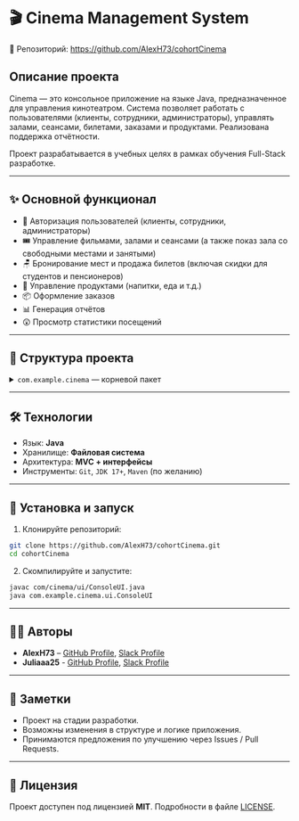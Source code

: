 # 🎬 Cinema Management System

📁 Репозиторий: https://github.com/AlexH73/cohortCinema

## Описание проекта

Cinema — это консольное приложение на языке Java, предназначенное для управления кинотеатром. Система позволяет работать с пользователями (клиенты, сотрудники, администраторы), управлять залами, сеансами, билетами, заказами и продуктами. Реализована поддержка отчётности.

Проект разрабатывается в учебных целях в рамках обучения Full-Stack разработке.

---

## ✨ Основной функционал

- 👤 Авторизация пользователей (клиенты, сотрудники, администраторы)
- 🎟 Управление фильмами, залами и сеансами (а также показ зала со свободными местами и занятыми)
- 🪑 Бронирование мест и продажа билетов (включая скидки для студентов и пенсионеров)
- 🍿 Управление продуктами (напитки, еда и т.д.)
- 📦 Оформление заказов
- 📊 Генерация отчётов
- 😲 Просмотр статистики посещений


---

## 🧱 Структура проекта

<details>
<summary><code>com.example.cinema</code> — корневой пакет</summary>

- `model` — модели и интерфейсы сущностей:
  - `film`, `hall`, `session`, `ticket`, `order`, `product`, `user`

- `service` — бизнес-логика
  - `report` — генерация отчётов

- `repository` — работа с файлами / данными

- `exception` — пользовательские исключения

- `util` — вспомогательные утилиты

- `ui` — пользовательский интерфейс (консоль)
</details>

---

## 🛠 Технологии

- Язык: **Java**
- Хранилище: **Файловая система**
- Архитектура: **MVC + интерфейсы**
- Инструменты: `Git`, `JDK 17+`, `Maven` (по желанию)

---

## 📂 Установка и запуск

1. Клонируйте репозиторий:
```bash
git clone https://github.com/AlexH73/cohortCinema.git
cd cohortCinema
```

2. Скомпилируйте и запустите:
```bash
javac com/cinema/ui/ConsoleUI.java
java com.example.cinema.ui.ConsoleUI
```

---

## 🧑‍💻 Авторы

- **AlexH73** – [GitHub Profile](https://github.com/AlexH73), [Slack Profile](https://ait-tr.slack.com/team/U07V574LHN0)
- **Juliaaa25** - [GitHub Profile](https://github.com/Juliaaa25), [Slack Profile](https://ait-tr.slack.com/team/U07V2JYFEV9)

---

## 📌 Заметки

- Проект на стадии разработки.
- Возможны изменения в структуре и логике приложения.
- Принимаются предложения по улучшению через Issues / Pull Requests.

---

## 📜 Лицензия

Проект доступен под лицензией **MIT**. Подробности в файле [LICENSE](LICENSE).

